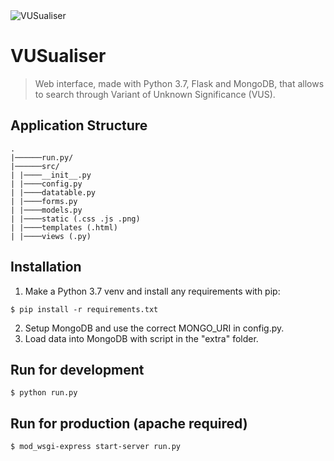 <img src="https://i.imgur.com/zPP83aX.png" title="VUSualiser" alt="VUSualiser">

# VUSualiser

> Web interface, made with Python 3.7, Flask and MongoDB, that allows to search through Variant of Unknown Significance (VUS).

## Application Structure 
```
.
|──────run.py/
|──────src/
| |────__init__.py
| |────config.py
| |────datatable.py
| |────forms.py
| |────models.py
| |────static (.css .js .png)
| |────templates (.html)
| |────views (.py)

```

## Installation

1. Make a Python 3.7 venv and install any requirements with pip:
```
$ pip install -r requirements.txt
```
2. Setup MongoDB and use the correct MONGO_URI in config.py.
3. Load data into MongoDB with script in the "extra" folder.

## Run for development
```
$ python run.py
```
## Run for production (apache required)
```
$ mod_wsgi-express start-server run.py
```
